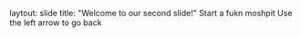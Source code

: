 laytout: slide
title: "Welcome to our second slide!"
Start a fukn moshpit
Use the left arrow to go back
